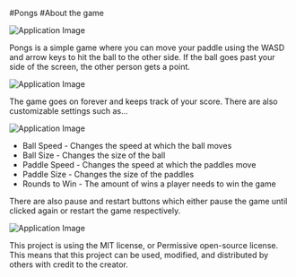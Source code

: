 #Pongs
#About the game          

![Application Image](https://keep.google.com/u/0/media/v2/1myr15DFdQcgBXUf_AID0ByLMb50QX3Ed55Dtn7M0n03OZeRPUgt29TuuJBUk5w/1vbX31-eQE9dgBY1GgRs3GcOCmngtvFF7upAddlcKlWgfYQUBulGkyTjABYZInw?sz=512&accept=image%2Fgif%2Cimage%2Fjpeg%2Cimage%2Fjpg%2Cimage%2Fpng%2Cimage%2Fwebpw=true?raw=true)

Pongs is a simple game where you can move your paddle using the WASD and arrow keys to hit the ball to the other side. If the ball goes past your side of the screen, the other person gets a point. 
  
![Application Image](https://keep.google.com/u/0/media/v2/1wvWEpiYZWSjbe8vO2I5-kyfGxNbzrgraati9Md2Y4zLspROyBsp8itiOqpaUqg/15LQMCq_pUqFAe1ltbvtIuLcPfEjGW4hw9HwH4OVizNnNYyg6gtps0bUrR_ZVMKo?sz=512&accept=image%2Fgif%2Cimage%2Fjpeg%2Cimage%2Fjpg%2Cimage%2Fpng%2Cimage%2Fwebp?raw=true)

The game goes on forever and keeps track of your score. There are also customizable settings such as…

![Application Image](https://keep.google.com/u/0/media/v2/1EwnXy2qCxAAANRP6h7TR1mJv1kHzoljnoXPoRYSAPpdPrjFYz5kgjmMAa69YAA/1iJuhp3ciInzlVxH3njMcRyvr_IweMmyhzKSR5Pahmmc8AGF6uGOrdarVeEdzbuc?sz=512&accept=image%2Fgif%2Cimage%2Fjpeg%2Cimage%2Fjpg%2Cimage%2Fpng%2Cimage%2Fwebp?raw=true)

* Ball Speed - Changes the speed at which the ball moves
* Ball Size - Changes the size of the ball
* Paddle Speed - Changes the speed at which the paddles move
* Paddle Size - Changes the size of the paddles
* Rounds to Win - The amount of wins a player needs to win the game


There are also pause and restart buttons which either pause the game until clicked again or restart the game respectively.
  
![Application Image](https://keep.google.com/u/0/media/v2/1p5xK5ekQLqVcq4Io5JCVhScSInfGfNpCapeOgHqRnK3Wyxc60wMorPLY6pRIHhc/17hBgXToWpnHFdJrDRT2de-rkPN_agHEJ9Ttul9XMRmcuXkT0gLDQ3jxgvI6zjM0?sz=512&accept=image%2Fgif%2Cimage%2Fjpeg%2Cimage%2Fjpg%2Cimage%2Fpng%2Cimage%2Fwebp?raw=true)


This project is using the MIT license, or Permissive open-source license. This means that this project can be used, modified, and distributed by others with credit to the creator.